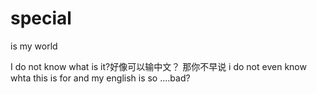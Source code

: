 # special
is my world

I do not know what is it?好像可以输中文？
那你不早说
i do not even know whta this is for
and my english is so ....bad?
